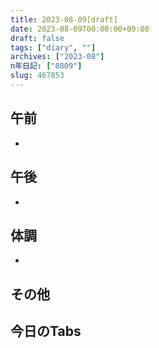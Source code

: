 ```yaml
---
title: 2023-08-09[draft]
date: 2023-08-09T00:00:00+09:00
draft: false
tags: ["diary", ""]
archives: ["2023-08"]
n年日記: ["0809"]
slug: 467853
---
```

## 午前
- 
## 午後
- 
## 体調
- 
## その他
## 今日のTabs